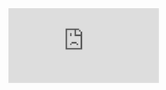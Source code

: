 <iframe id="L35624u5Su"   width="300"  height="150" style="margin:0px;border-width:0px;overflow:hidden;"  scrolling="no" src="http://www.embeddedanalytics.com/reports/displayreport?reportcode=L35624u5Su&chckcode=gacGzkUdQc6oZ965kprzp6"   title="Reporting Tool for Google Analytics and Google Adwords.  Create and Embed Dashboards."></iframe>
